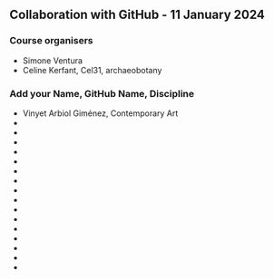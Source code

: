 ## Collaboration with GitHub - 11 January 2024

### Course organisers
* Simone Ventura
* Celine Kerfant, Cel31, archaeobotany

### Add your Name, GitHub Name, Discipline
* Vinyet Arbiol Giménez, Contemporary Art
*
*
*
*
*
*
*
*
*
*
*
*
*
*
*
*
